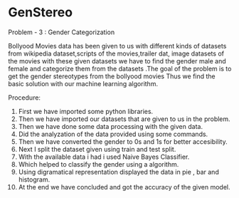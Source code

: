 # GenStereo
Problem - 3 : Gender Categorization 

Bollyood Movies data has been given to us with different kinds of datasets from wikipedia dataset,scripts of the movies,trailer dat, image datasets of the movies with these given datasets we have to find the gender male and female and categorize them from the datasets .The goal of the problem is to get the gender stereotypes from the bollyood movies Thus we find the basic solution with our machine learning algorithm.

Procedure:
1. First we have imported some python libraries.
2. Then we have imported our datasets that are given to us in the problem.
3. Then we have done some data processing with the given data.
4. Did the analyzation of the data provided using some commands.
5. Then we have converted the gender to 0s and 1s for better accesibility.
6. Next I split the dataset given using train and test split.
7. With the available data i had i used Naive Bayes Classifier.
8. Which helped to classify the gender using a algorithm.
9. Using digramatical representation displayed the data in pie , bar and histogram.
10. At the end we have concluded and got the accuracy of the given model.
